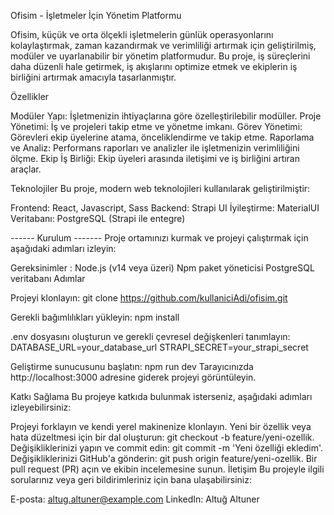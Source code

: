 Ofisim - İşletmeler İçin Yönetim Platformu

Ofisim, küçük ve orta ölçekli işletmelerin günlük operasyonlarını kolaylaştırmak, zaman kazandırmak ve verimliliği artırmak için geliştirilmiş, modüler ve uyarlanabilir bir yönetim platformudur. Bu proje, iş süreçlerini daha düzenli hale getirmek, iş akışlarını optimize etmek ve ekiplerin iş birliğini artırmak amacıyla tasarlanmıştır.

Özellikler

Modüler Yapı: İşletmenizin ihtiyaçlarına göre özelleştirilebilir modüller.
Proje Yönetimi: İş ve projeleri takip etme ve yönetme imkanı.
Görev Yönetimi: Görevleri ekip üyelerine atama, önceliklendirme ve takip etme.
Raporlama ve Analiz: Performans raporları ve analizler ile işletmenizin verimliliğini ölçme.
Ekip İş Birliği: Ekip üyeleri arasında iletişimi ve iş birliğini artıran araçlar.

Teknolojiler
Bu proje, modern web teknolojileri kullanılarak geliştirilmiştir:

Frontend: React, Javascript, Sass
Backend: Strapi
UI İyileştirme: MaterialUI
Veritabanı: PostgreSQL (Strapi ile entegre)

------ Kurulum -------
Proje ortamınızı kurmak ve projeyi çalıştırmak için aşağıdaki adımları izleyin:

Gereksinimler : 
Node.js (v14 veya üzeri)
Npm paket yöneticisi
PostgreSQL veritabanı
Adımlar

Projeyi klonlayın:
git clone https://github.com/kullaniciAdi/ofisim.git

Gerekli bağımlılıkları yükleyin:
npm install

.env dosyasını oluşturun ve gerekli çevresel değişkenleri tanımlayın:
DATABASE_URL=your_database_url
STRAPI_SECRET=your_strapi_secret

Geliştirme sunucusunu başlatın:
npm run dev
Tarayıcınızda http://localhost:3000 adresine giderek projeyi görüntüleyin.

Katkı Sağlama
Bu projeye katkıda bulunmak isterseniz, aşağıdaki adımları izleyebilirsiniz:

Projeyi forklayın ve kendi yerel makinenize klonlayın.
Yeni bir özellik veya hata düzeltmesi için bir dal oluşturun: git checkout -b feature/yeni-ozellik.
Değişikliklerinizi yapın ve commit edin: git commit -m 'Yeni özelliği ekledim'.
Değişikliklerinizi GitHub'a gönderin: git push origin feature/yeni-ozellik.
Bir pull request (PR) açın ve ekibin incelemesine sunun.
İletişim
Bu projeyle ilgili sorularınız veya geri bildirimleriniz için bana ulaşabilirsiniz:

E-posta: altug.altuner@example.com
LinkedIn: Altuğ Altuner
